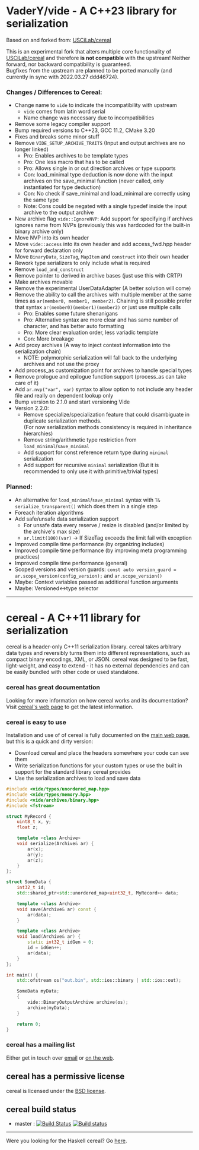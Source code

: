 **VaderY/vide** - A C++23 library for serialization
==========================================
Based on and forked from: [USCiLab/cereal](https://github.com/USCiLab/cereal)

This is an experimental fork that alters multiple core functionality of [USCiLab/cereal](https://github.com/USCiLab/cereal) and therefore **is not compatible** with the upstream!
Neither forward, nor backward compatibility is guaranteed.  
Bugfixes from the upstream are planned to be ported manually (and currently in sync with 2022.03.27 ddd46724).

### Changes / Differences to Cereal:
- Change name to `vide` to indicate the incompatibility with upstream
  - `vide` comes from latin word serial
  - Name change was necessary due to incompatibilities
- Remove some legacy compiler support
- Bump required versions to C++23, GCC 11.2, CMake 3.20
- Fixes and breaks some minor stuff
- Remove `VIDE_SETUP_ARCHIVE_TRAITS` (Input and output archives are no longer linked)
  - Pro: Enables archives to be template types
  - Pro: One less macro that has to be called
  - Pro: Allows single in or out direction archives or type supports
  - Con: load_minimal type deduction is now done with the input archives on the save_minimal function (never called, only instantiated for type deduction)
  - Con: No check if save_minimal and load_minimal are correctly using the same type
  - Note: Cons could be negated with a single typedef inside the input archive to the output archive
- New archive flag `vide::IgnoreNVP`: Add support for specifying if archives ignores name from NVPs (previously this was hardcoded for the built-in binary archive only)
- Move NVP into its own header
- Move `vide::access` into its own header and add access_fwd.hpp header for forward declaration only
- Move `BinaryData`, `SizeTag`, `MapItem` and `construct` into their own header
- Rework type serializers to only include what is required
- Remove `load_and_construct`
- Remove pointer to derived in archive bases (just use this with CRTP)
- Make archives movable
- Remove the experimental UserDataAdapter (A better solution will come)
- Remove the ability to call the archives with multiple member at the same times as `ar(member0, member1, member2)`. Chaining is still possible prefer that syntax `ar(member0)(member1)(member2)` or just use multiple calls
  - Pro: Enables some future shenanigans 
  - Pro: Alternative syntax are more clear and has same number of character, and has better auto formatting
  - Pro: More clear evaluation order, less variadic template
  - Con: More breakage
- Add proxy archives (A way to inject context information into the serialization chain)
  - NOTE: polymorphic serialization will fall back to the underlying archives and not use the proxy
- Add process_as customization point for archives to handle special types
- Remove prologue and epilogue function support (process_as can take care of it)
- Add `ar.nvp("var", var)` syntax to allow option to not include any header file and really on dependent lookup only
- Bump version to 2.1.0 and start versioning Vide
- Version 2.2.0:
  - Remove specialize/specialization feature that could disambiguate in duplicate serialization methods.  
    (For now serialization methods consistency is required in inheritance hierarchies)
  - Remove string/arithmetic type restriction from `load_minimal`/`save_minimal`
  - Add support for const reference return type during `minimal` serialization
  - Add support for recursive `minimal` serialization (But it is recommended to only use it with primitive/trivial types)


### Planned:
- An alternative for `load_minimal`/`save_minimal` syntax with `T& serialize_transparent()` which does them in a single step
- Foreach iteration algorithms
- Add safe/unsafe data serialization support
  - For unsafe data every reserve / resize is disabled (and/or limited by the archive's max size)
  - `ar.limit(100)(var)` -> If SizeTag exceeds the limit fail with exception
- Improved compile time performance (by organizing includes)
- Improved compile time performance (by improving meta programming practices)
- Improved compile time performance (general)
- Scoped versions and version guards: `const auto version_guard = ar.scope_version(config_version);` and `ar.scope_version()`
- Maybe: Context variables passed as additional function arguments
- Maybe: Versioned<->type selector

-------------------------------------------------------------------------------------------------

cereal - A C++11 library for serialization
==========================================

<p>cereal is a header-only C++11 serialization library.  cereal takes arbitrary data types and reversibly turns them into different representations, such as compact binary encodings, XML, or JSON.  cereal was designed to be fast, light-weight, and easy to extend - it has no external dependencies and can be easily bundled with other code or used standalone.</p>

### cereal has great documentation

Looking for more information on how cereal works and its documentation?  Visit [cereal's web page](https://USCiLab.github.io/cereal) to get the latest information.

### cereal is easy to use

Installation and use of of cereal is fully documented on the [main web page](https://USCiLab.github.io/cereal), but this is a quick and dirty version:

* Download cereal and place the headers somewhere your code can see them
* Write serialization functions for your custom types or use the built in support for the standard library cereal provides
* Use the serialization archives to load and save data

```cpp
#include <vide/types/unordered_map.hpp>
#include <vide/types/memory.hpp>
#include <vide/archives/binary.hpp>
#include <fstream>

struct MyRecord {
	uint8_t x, y;
	float z;

	template <class Archive>
	void serialize(Archive& ar) {
		ar(x);
		ar(y);
		ar(z);
	}
};

struct SomeData {
	int32_t id;
	std::shared_ptr<std::unordered_map<uint32_t, MyRecord>> data;

	template <class Archive>
	void save(Archive& ar) const {
		ar(data);
	}

	template <class Archive>
	void load(Archive& ar) {
		static int32_t idGen = 0;
		id = idGen++;
		ar(data);
	}
};

int main() {
	std::ofstream os("out.bin", std::ios::binary | std::ios::out);

	SomeData myData;
	{
		vide::BinaryOutputArchive archive(os);
		archive(myData);
	}

	return 0;
}
```    

### cereal has a mailing list

Either get in touch over <a href="mailto:cerealcpp@googlegroups.com">email</a> or [on the web](https://groups.google.com/forum/#!forum/cerealcpp).



## cereal has a permissive license

cereal is licensed under the [BSD license](http://opensource.org/licenses/BSD-3-Clause).

## cereal build status

* master : [![Build Status](https://travis-ci.com/USCiLab/cereal.svg?branch=master)](https://travis-ci.com/USCiLab/cereal)
[![Build status](https://ci.appveyor.com/api/projects/status/91aou6smj36or0vb/branch/master?svg=true)](https://ci.appveyor.com/project/AzothAmmo/cereal/branch/master)

---

Were you looking for the Haskell cereal?  Go <a href="https://github.com/GaloisInc/cereal">here</a>.
